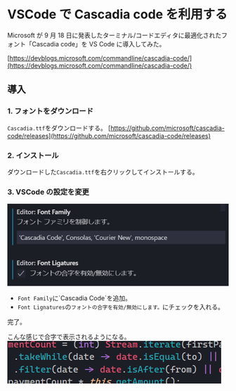 # VSCode で Cascadia code を利用する

Microsoft が 9 月 18 日に発表したターミナル/コードエディタに最適化されたフォント「Cascadia code」を VS Code に導入してみた。

[https://devblogs.microsoft.com/commandline/cascadia-code/](https://devblogs.microsoft.com/commandline/cascadia-code/)

## 導入

### 1. フォントをダウンロード

`Cascadia.ttf`をダウンロードする。
[https://github.com/microsoft/cascadia-code/releases](https://github.com/microsoft/cascadia-code/releases)

### 2. インストール

ダウンロードした`Cascadia.ttf`を右クリックしてインストールする。

### 3. VSCode の設定を変更

![1](./cascadia-code-vscode-1.png)

- `Font Family`に\`Cascadia Code\`を追加。
- `Font Lignatures`の`フォントの合字を有効/無効にします。`にチェックを入れる。

完了。

こんな感じで合字で表示されるようになる。
![2](./cascadia-code-vscode-2.png)
